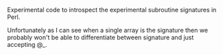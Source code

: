 Experimental code to introspect the experimental subroutine signatures in Perl.

Unfortunately as I can see when a single array is the signature then we probably won't be able to differentiate
between signature and just accepting @_.
